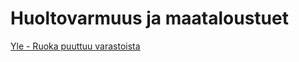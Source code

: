 # Huoltovarmuus ja maataloustuet

[Yle - Ruoka puuttuu varastoista](https://yle.fi/uutiset/3-11822490?utm_medium=social&utm_source=copy-link-share)
[]()
